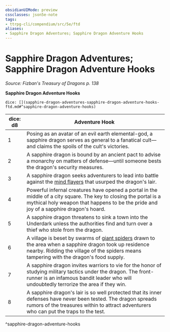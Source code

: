```yaml
---
obsidianUIMode: preview
cssclasses: json5e-note
tags:
- ttrpg-cli/compendium/src/5e/ftd
aliases:
- Sapphire Dragon Adventures; Sapphire Dragon Adventure Hooks
---
```

# Sapphire Dragon Adventures; Sapphire Dragon Adventure Hooks
*Source: Fizban's Treasury of Dragons p. 138* 

**Sapphire Dragon Adventure Hooks**

`dice: [](sapphire-dragon-adventures-sapphire-dragon-adventure-hooks-ftd.md#^sapphire-dragon-adventure-hooks)`

| dice: d8 | Adventure Hook |
|----------|----------------|
| 1 | Posing as an avatar of an evil earth elemental-god, a sapphire dragon serves as general to a fanatical cult—and claims the spoils of the cult's victories. |
| 2 | A sapphire dragon is bound by an ancient pact to advise a monarchy on matters of defense—until someone bests the dragon's security measures. |
| 3 | A sapphire dragon seeks adventurers to lead into battle against the [mind flayers](Інструменти%20ДМ/CLI/bestiary/aberration/mind-flayer-xmm.md) that usurped the dragon's lair. |
| 4 | Powerful infernal creatures have opened a portal in the middle of a city square. The key to closing the portal is a mythical holy weapon that happens to be the pride and joy of a sapphire dragon's hoard. |
| 5 | A sapphire dragon threatens to sink a town into the Underdark unless the authorities find and turn over a thief who stole from the dragon. |
| 6 | A village is beset by swarms of [giant spiders](Інструменти%20ДМ/CLI/bestiary/beast/giant-spider-xmm.md) drawn to the area when a sapphire dragon took up residence nearby. Ridding the village of the spiders means tampering with the dragon's food supply. |
| 7 | A sapphire dragon invites warriors to vie for the honor of studying military tactics under the dragon. The front-runner is an infamous bandit leader who will undoubtedly terrorize the area if they win. |
| 8 | A sapphire dragon's lair is so well protected that its inner defenses have never been tested. The dragon spreads rumors of the treasures within to attract adventurers who can put the traps to the test. |
^sapphire-dragon-adventure-hooks